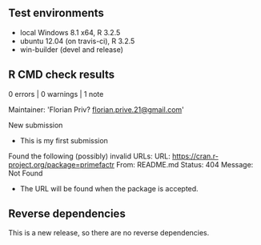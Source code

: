 ## Test environments

* local Windows 8.1 x64, R 3.2.5
* ubuntu 12.04 (on travis-ci), R 3.2.5
* win-builder (devel and release)

## R CMD check results

0 errors | 0 warnings | 1 note

Maintainer: 'Florian Priv? <florian.prive.21@gmail.com>'

New submission

* This is my first submission

Found the following (possibly) invalid URLs:
  URL: https://cran.r-project.org/package=primefactr
    From: README.md
    Status: 404
    Message: Not Found
    
* The URL will be found when the package is accepted.

## Reverse dependencies

This is a new release, so there are no reverse dependencies.

